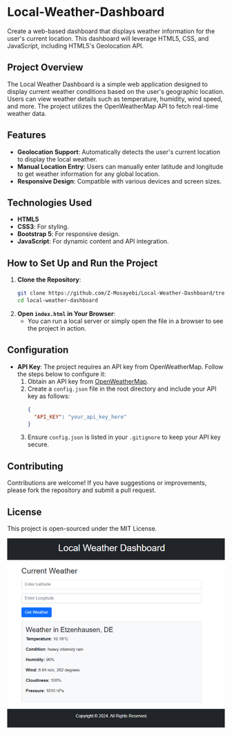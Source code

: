 # Local-Weather-Dashboard
Create a web-based dashboard that displays weather information for the user's current location. This dashboard will leverage HTML5, CSS, and JavaScript, including HTML5's Geolocation API.
## Project Overview
The Local Weather Dashboard is a simple web application designed to display current weather conditions based on the user's geographic location. Users can view weather details such as temperature, humidity, wind speed, and more. The project utilizes the OpenWeatherMap API to fetch real-time weather data.

## Features
- **Geolocation Support**: Automatically detects the user's current location to display the local weather.
- **Manual Location Entry**: Users can manually enter latitude and longitude to get weather information for any global location.
- **Responsive Design**: Compatible with various devices and screen sizes.

## Technologies Used
- **HTML5**
- **CSS3**: For styling.
- **Bootstrap 5**: For responsive design.
- **JavaScript**: For dynamic content and API integration.

## How to Set Up and Run the Project
1. **Clone the Repository**:
   ```bash
   git clone https://github.com/Z-Mosayebi/Local-Weather-Dashboard/tree/main
   cd local-weather-dashboard
   ```
2. **Open `index.html` in Your Browser**: 
   - You can run a local server or simply open the file in a browser to see the project in action.

## Configuration
- **API Key**: The project requires an API key from OpenWeatherMap. Follow the steps below to configure it:
  1. Obtain an API key from [OpenWeatherMap](https://openweathermap.org/).
  2. Create a `config.json` file in the root directory and include your API key as follows:
     ```json
     {
       "API_KEY": "your_api_key_here"
     }
     ```
  3. Ensure `config.json` is listed in your `.gitignore` to keep your API key secure.

## Contributing
Contributions are welcome! If you have suggestions or improvements, please fork the repository and submit a pull request.

## License
This project is open-sourced under the MIT License. 

![alt text](image-1.png)